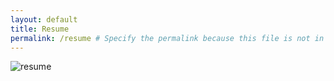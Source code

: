 ```yaml
---
layout: default
title: Resume
permalink: /resume # Specify the permalink because this file is not in the root.
---
```


![resume]({{site.baseurl}}/images/resume_201607051130.jpg)
